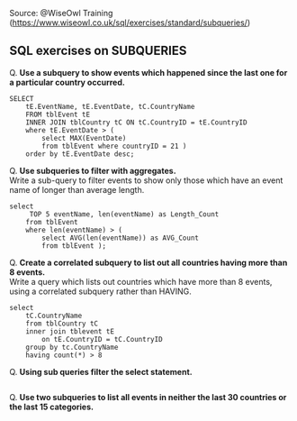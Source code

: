 Source: @WiseOwl Training (https://www.wiseowl.co.uk/sql/exercises/standard/subqueries/)

## SQL exercises on SUBQUERIES
Q. <b>Use a subquery to show events which happened since the last one for a particular country occurred. </b><br>
```
SELECT     
	tE.EventName, tE.EventDate, tC.CountryName
	FROM tblEvent tE 
	INNER JOIN tblCountry tC ON tC.CountryID = tE.CountryID 
	where tE.EventDate > (
		select MAX(EventDate)
		from tblEvent where countryID = 21 )
	order by tE.EventDate desc;
```
Q. <b>Use subqueries to filter with aggregates. </b><br>
Write a sub-query to filter events to show only those which have an event name of longer than average length.<br>
```
select 
	 TOP 5 eventName, len(eventName) as Length_Count
	from tblEvent
	where len(eventName) > (
		select AVG(len(eventName)) as AVG_Count
		from tblEvent );
```
Q. <b>Create a correlated subquery to list out all countries having more than 8 events. </b><br>
Write a query which lists out countries which have more than 8 events, using a correlated subquery rather than HAVING. <br>
```
select 
	tC.CountryName
	from tblCountry tC
	inner join tblevent tE 
		on tE.CountryID = tC.CountryID
	group by tc.CountryName
	having count(*) > 8
```
Q. <b>Using sub queries filter the select statement. </b><br>
```
```
Q. <b>Use two subqueries to list all events in neither the last 30 countries or the last 15 categories. </b><br>
```
```

